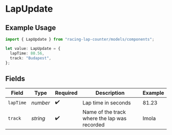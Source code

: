 # LapUpdate

## Example Usage

```typescript
import { LapUpdate } from "racing-lap-counter/models/components";

let value: LapUpdate = {
  lapTime: 80.56,
  track: "Budapest",
};
```

## Fields

| Field                                        | Type                                         | Required                                     | Description                                  | Example                                      |
| -------------------------------------------- | -------------------------------------------- | -------------------------------------------- | -------------------------------------------- | -------------------------------------------- |
| `lapTime`                                    | *number*                                     | :heavy_check_mark:                           | Lap time in seconds                          | 81.23                                        |
| `track`                                      | *string*                                     | :heavy_check_mark:                           | Name of the track where the lap was recorded | Imola                                        |
